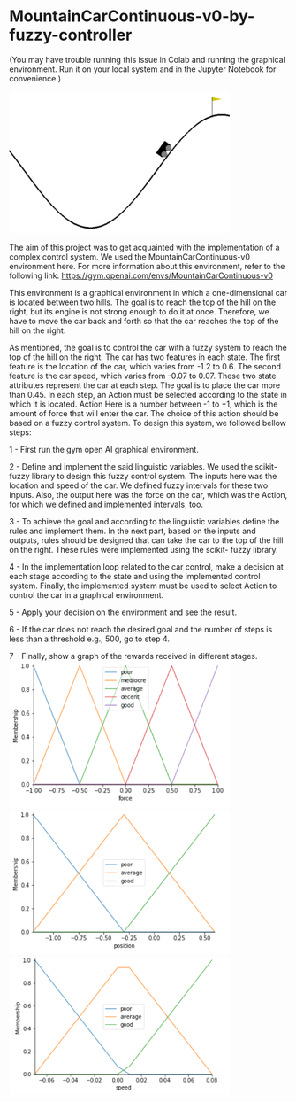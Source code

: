 # MountainCarContinuous-v0-by-fuzzy-controller
(You may have trouble running this issue in Colab and running the graphical environment. Run it on your local system and in the Jupyter Notebook for convenience.)

<img src='https://github.com/zahrasa/MountainCarContinuous-v0-by-fuzzy-controller/blob/main/img/MountainCarContinuousv0.png' alt='car' width=400px>


The aim of this project was to get acquainted with the implementation of a complex control system. We used the MountainCarContinuous-v0 environment here. For more information about this environment, refer to the following link:
https://gym.openai.com/envs/MountainCarContinuous-v0

This environment is a graphical environment in which a one-dimensional car is located between two hills. The goal is to reach the top of the hill on the right, but its engine is not strong enough to do it at once. Therefore, we have to move the car back and forth so that the car reaches the top of the hill on the right.

As mentioned, the goal is to control the car with a fuzzy system to reach the top of the hill on the right.
The car has two features in each state. The first feature is the location of the car, which varies from -1.2 to 0.6.
The second feature is the car speed, which varies from -0.07 to 0.07. These two state attributes represent the car at each step. The goal is to place the car more than 0.45. In each step, an Action must be selected according to the state in which it is located. Action Here is a number between -1 to +1, which is the amount of force that will enter the car. The choice of this action should be based on a fuzzy control system. To design this system, we followed bellow steps:


1 - First run the gym open AI graphical environment.

2 - Define and implement the said linguistic variables. We used the scikit-fuzzy library to design this fuzzy control system. The inputs here was the location and speed of the car. We defined fuzzy intervals for these two inputs. Also, the output here was the force on the car, which was the Action, for which we defined and implemented intervals, too.

3 - To achieve the goal and according to the linguistic variables define the rules and implement them. In the next part, based on the inputs and outputs, rules should be designed that can take the car to the top of the hill on the right. These rules were implemented using the scikit- fuzzy library.

4 - In the implementation loop related to the car control, make a decision at each stage according to the state and using the implemented control system. Finally, the implemented system must be used to select Action to control the car in a graphical environment.

5 - Apply your decision on the environment and see the result.

6 - If the car does not reach the desired goal and the number of steps is less than a threshold e.g., 500, go to step 4.

7 - Finally, show a graph of the rewards received in different stages.
<img src='https://github.com/zahrasa/MountainCarContinuous-v0-by-fuzzy-controller/blob/main/img/force.png' alt='force' width=400px>
<img src='https://github.com/zahrasa/MountainCarContinuous-v0-by-fuzzy-controller/blob/main/img/position.png' alt='position' width=400px>
<img src='https://github.com/zahrasa/MountainCarContinuous-v0-by-fuzzy-controller/blob/main/img/speed.png' alt='speed' width=400px>
